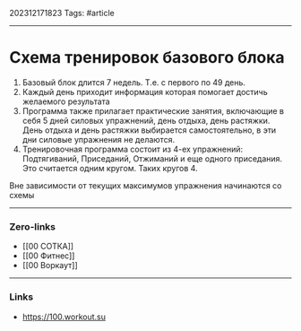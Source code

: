 202312171823
Tags: #article 

---
# Схема тренировок базового блока
1. Базовый блок длится 7 недель. Т.е. с первого по 49 день.
2. Каждый день приходит информация которая помогает достичь желаемого результата
3. Программа также прилагает практические занятия, включающие в себя 5 дней силовых упражнений, день отдыха, день растяжки. День отдыха и день растяжки выбирается самостоятельно, в эти дни силовые упражнения не делаются.
4. Тренировочная программа состоит из 4-ех упражнений: Подтягиваний, Приседаний, Отжиманий и еще одного приседания. Это считается одним кругом. Таких кругов 4.

Вне зависимости от текущих максимумов упражнения начинаются со схемы 

---
### Zero-links

- [[00 СОТКА]]
- [[00 Фитнес]]
- [[00 Воркаут]]

---
### Links
- https://100.workout.su